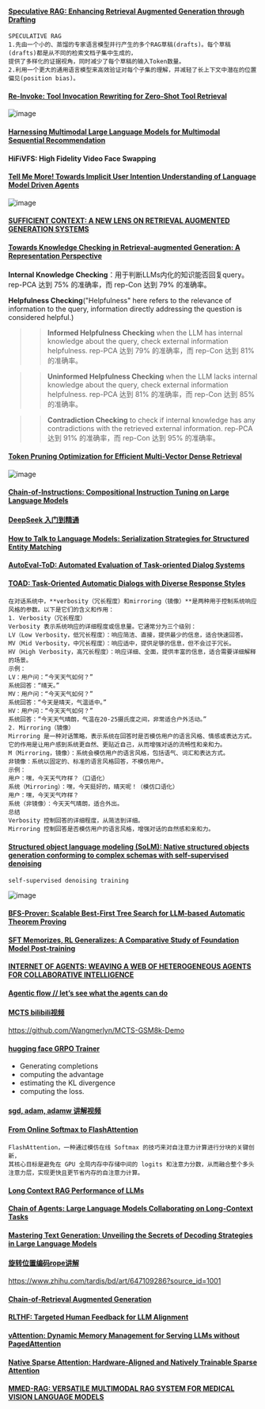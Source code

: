 #### [Speculative RAG: Enhancing Retrieval Augmented Generation through Drafting](https://arxiv.org/pdf/2407.08223)
````
SPECULATIVE RAG
1.先由一个小的、蒸馏的专家语言模型并行产生的多个RAG草稿(drafts)。每个草稿(drafts)都是从不同的检索文档子集中生成的，
提供了多样化的证据视角，同时减少了每个草稿的输入Token数量。
2.利用一个更大的通用语言模型来高效验证对每个子集的理解，并减轻了长上下文中潜在的位置偏见(position bias)。
````

#### [Re-Invoke: Tool Invocation Rewriting for Zero-Shot Tool Retrieval](https://aclanthology.org/2024.findings-emnlp.270.pdf)
![image](https://github.com/user-attachments/assets/f83a05ae-2fa6-4e48-9a4d-2ad9ee448166)

#### [Harnessing Multimodal Large Language Models for Multimodal Sequential Recommendation](https://arxiv.org/pdf/2408.09698v2)

#### HiFiVFS: High Fidelity Video Face Swapping

#### [Tell Me More! Towards Implicit User Intention Understanding of Language Model Driven Agents](https://arxiv.org/pdf/2402.09205)
![image](https://github.com/user-attachments/assets/42335981-f0c8-4435-9686-4c1815e364ab)

#### [SUFFICIENT CONTEXT: A NEW LENS ON RETRIEVAL AUGMENTED GENERATION SYSTEMS](https://arxiv.org/pdf/2411.06037)

#### [Towards Knowledge Checking in Retrieval-augmented Generation: A Representation Perspective](https://assets.amazon.science/b9/82/66f769564f0282f4ea06e22ef42a/towards-knowledge-checking-in-retrieval-augmented-generation-a-representation-perspective.pdf)
**Internal Knowledge Checking**：用于判断LLMs内化的知识能否回复query。rep-PCA 达到 75% 的准确率，而 rep-Con 达到 79% 的准确率。

**Helpfulness Checking**("Helpfulness" here refers to the relevance of information to the query, information directly addressing the question is
considered helpful.)

>> **Informed Helpfulness Checking** when the LLM has internal knowledge about the query, check external information helpfulness. rep-PCA 达到 79% 的准确率，而 rep-Con 达到 81% 的准确率。

>> **Uninformed Helpfulness Checking** when the LLM lacks internal knowledge about the query, check external information helpfulness. rep-PCA 达到 81% 的准确率，而 rep-Con 达到 85% 的准确率。

>> **Contradiction Checking** to check if internal knowledge has any contradictions with the retrieved external information. rep-PCA 达到 91% 的准确率，而 rep-Con 达到 95% 的准确率。

#### [Token Pruning Optimization for Efficient Multi-Vector Dense Retrieval](https://assets.amazon.science/a3/46/81ba78eb4a4c9b90e5939b8df2bd/token-pruning-optimization-for-efficient-multi-vector-dense-retrieval.pdf)
![image](https://github.com/user-attachments/assets/a3a0506b-4a42-42f5-b97a-eebb1223ef47)

#### [Chain-of-Instructions: Compositional Instruction Tuning on Large Language Models](https://assets.amazon.science/89/c9/421aa5e04e39bb1aba36ae9cc4bf/chain-of-instructions-compositional-instruction-tuning-on-large-language-models.pdf)

#### [DeepSeek 入门到精通](https://docs.qq.com/pdf/DR05PZXNMd2RoUkFQ?)

#### [How to Talk to Language Models: Serialization Strategies for Structured Entity Matching](https://www.amazon.science/publications/how-to-talk-to-language-models-serialization-strategies-for-structured-entity-matching)

####  [AutoEval-ToD: Automated Evaluation of Task-oriented Dialog Systems](https://assets.amazon.science/ff/f0/596370ca4d1cbcd414b2a079aa77/autoeval-tod-automated-evaluation-of-task-oriented-dialog-systems.pdf)

#### [TOAD: Task-Oriented Automatic Dialogs with Diverse Response Styles](https://aclanthology.org/2024.findings-acl.494.pdf)
````
在对话系统中，**verbosity（冗长程度）和mirroring（镜像）**是两种用于控制系统响应风格的参数。以下是它们的含义和作用：
1. Verbosity（冗长程度）
Verbosity 表示系统响应的详细程度或信息量。它通常分为三个级别：
LV（Low Verbosity，低冗长程度）：响应简洁、直接，提供最少的信息，适合快速回答。
MV（Mid Verbosity，中冗长程度）：响应适中，提供足够的信息，但不会过于冗长。
HV（High Verbosity，高冗长程度）：响应详细、全面，提供丰富的信息，适合需要详细解释的场景。
示例：
LV：用户问：“今天天气如何？”
系统回答：“晴天。”
MV：用户问：“今天天气如何？”
系统回答：“今天是晴天，气温适中。”
HV：用户问：“今天天气如何？”
系统回答：“今天天气晴朗，气温在20-25摄氏度之间，非常适合户外活动。”
2. Mirroring（镜像）
Mirroring 是一种对话策略，表示系统在回答时是否模仿用户的语言风格、情感或表达方式。它的作用是让用户感到系统更自然、更贴近自己，从而增强对话的流畅性和亲和力。
M（Mirroring，镜像）：系统会模仿用户的语言风格，包括语气、词汇和表达方式。
非镜像：系统以固定的、标准的语言风格回答，不模仿用户。
示例：
用户：嘿，今天天气咋样？（口语化）
系统（Mirroring）：嘿，今天挺好的，晴天呢！（模仿口语化）
用户：嘿，今天天气咋样？
系统（非镜像）：今天天气晴朗，适合外出。
总结
Verbosity 控制回答的详细程度，从简洁到详细。
Mirroring 控制回答是否模仿用户的语言风格，增强对话的自然感和亲和力。
````

#### [Structured object language modeling (SoLM): Native structured objects generation conforming to complex schemas with self-supervised denoising](https://assets.amazon.science/9a/d6/456c33b44d2fb1453fc481b8f6d9/structured-object-language-modeling-solm-native-structured-objects-generation-conforming-to-complex-schemas-with-self-supervised-denoising.pdf)
````
self-supervised denoising training
````
![image](https://github.com/user-attachments/assets/e01426e9-d9d4-4549-b587-edd1a648423a)

#### [BFS-Prover: Scalable Best-First Tree Search for LLM-based Automatic Theorem Proving](https://arxiv.org/pdf/2502.03438)

#### [SFT Memorizes, RL Generalizes: A Comparative Study of Foundation Model Post-training](https://arxiv.org/pdf/2501.17161?)

####  [INTERNET OF AGENTS: WEAVING A WEB OF HETEROGENEOUS AGENTS FOR COLLABORATIVE INTELLIGENCE](https://arxiv.org/pdf/2407.07061)

#### [Agentic flow // let’s see what the agents can do](https://noailabs.medium.com/agentic-flow-lets-see-what-the-agents-can-do-e920c72f64b2)

#### [MCTS bilibili视频](https://www.bilibili.com/video/BV1CJ411A7K9/?spm_id_from=333.337.search-card.all.click)
https://github.com/Wangmerlyn/MCTS-GSM8k-Demo

#### [hugging face GRPO Trainer](https://huggingface.co/docs/trl/main/en/grpo_trainer)
- Generating completions
- computing the advantage
- estimating the KL divergence
- computing the loss.

#### [sgd, adam, adamw 讲解视频](https://www.bilibili.com/video/BV1NZ421s75D/?spm_id_from=333.337.search-card.all.click)

#### [From Online Softmax to FlashAttention](https://courses.cs.washington.edu/courses/cse599m/23sp/notes/flashattn.pdf)
````
FlashAttention，一种通过模仿在线 Softmax 的技巧来对自注意力计算进行分块的关键创新，
其核心目标是避免在 GPU 全局内存中存储中间的 logits 和注意力分数，从而融合整个多头注意力层，实现更快且更节省内存的自注意力计算。
````

#### [Long Context RAG Performance of LLMs](https://www.databricks.com/blog/long-context-rag-performance-llms)

#### [Chain of Agents: Large Language Models Collaborating on Long-Context Tasks](https://openreview.net/pdf?id=LuCLf4BJsr)

#### [Mastering Text Generation: Unveiling the Secrets of Decoding Strategies in Large Language Models](https://medium.com/@himankvjain/mastering-text-generation-unveiling-the-secrets-of-decoding-strategies-in-large-language-models-e89f91b9b7f1)

#### [旋转位置编码rope讲解](https://www.bilibili.com/video/BV1F1421B7iv/?spm_id_from=333.337.search-card.all.click)
https://www.zhihu.com/tardis/bd/art/647109286?source_id=1001

#### [Chain-of-Retrieval Augmented Generation](https://arxiv.org/pdf/2501.14342)

#### [RLTHF: Targeted Human Feedback for LLM Alignment](https://www.arxiv.org/pdf/2502.13417)

#### [vAttention: Dynamic Memory Management for Serving LLMs without PagedAttention](https://www.microsoft.com/en-us/research/wp-content/uploads/2024/05/vattention_arxiv24.pdf)

#### [Native Sparse Attention: Hardware-Aligned and Natively Trainable Sparse Attention](https://arxiv.org/pdf/2502.11089)

#### [MMED-RAG: VERSATILE MULTIMODAL RAG SYSTEM FOR MEDICAL VISION LANGUAGE MODELS](https://arxiv.org/pdf/2410.13085)
